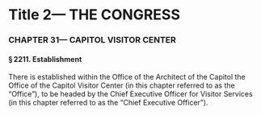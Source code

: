 
# Title 2— THE CONGRESS
### CHAPTER 31— CAPITOL VISITOR CENTER
#### § 2211. Establishment

There is established within the Office of the Architect of the Capitol the Office of the Capitol Visitor Center (in this chapter referred to as the “Office”), to be headed by the Chief Executive Officer for Visitor Services (in this chapter referred to as the “Chief Executive Officer”).
